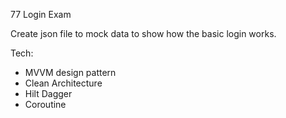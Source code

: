 77 Login Exam

Create json file to mock data to show how the basic login works.

Tech:
- MVVM design pattern
- Clean Architecture
- Hilt Dagger
- Coroutine
